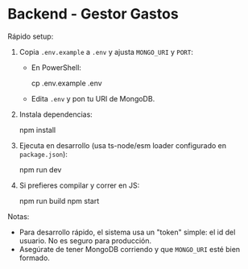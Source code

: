 # Backend - Gestor Gastos

Rápido setup:

1. Copia `.env.example` a `.env` y ajusta `MONGO_URI` y `PORT`:

   - En PowerShell:

     cp .env.example .env

   - Edita `.env` y pon tu URI de MongoDB.

2. Instala dependencias:

   npm install

3. Ejecuta en desarrollo (usa ts-node/esm loader configurado en `package.json`):

   npm run dev

4. Si prefieres compilar y correr en JS:

   npm run build
   npm start

Notas:
- Para desarrollo rápido, el sistema usa un "token" simple: el id del usuario. No es seguro para producción.
- Asegúrate de tener MongoDB corriendo y que `MONGO_URI` esté bien formado.

